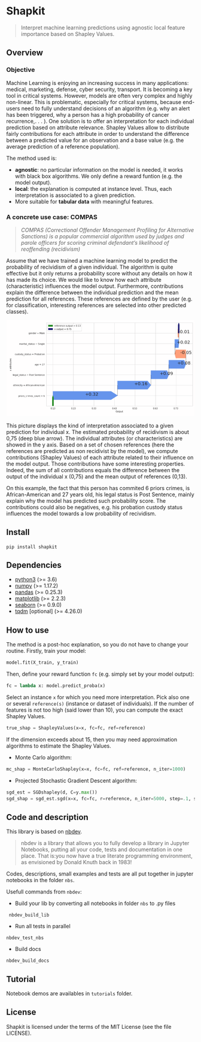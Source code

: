 # Shapkit
> Interpret machine learning predictions using agnostic local feature importance based on Shapley Values. 


## Overview

### Objective

Machine Learning is enjoying an increasing success in many applications: medical, marketing, defense, cyber security, transport. It is becoming a key tool in critical systems. However, models are often very complex and highly non-linear. This is problematic, especially for critical systems, because end-users need to fully understand decisions of an algorithm (e.g. why an alert has been triggered, why a person has a high probability of cancer recurrence,. . . ). One solution is to offer an interpretation for each individual prediction based on attribute relevance. Shapley Values allow to distribute fairly contributions for each attribute in order to understand the difference between a predicted value for an observation and a base value (e.g. the average prediction of a reference population).

The method used is:
* **agnostic**: no particular information on the model is needed, it works with black box algorithms. We only define a reward funtion (e.g. the model output).
* **local**: the explanation is computed at instance level. Thus, each interpretation is associated to a given prediction.
* More suitable for **tabular data** with meaningful features.

### A concrete use case: COMPAS

> *COMPAS (Correctional Offender Management Profiling for Alternative Sanctions) is a popular commercial algorithm used by judges and parole officers for scoring criminal defendant’s likelihood of reoffending (recidivism)*

Assume that we have trained a machine learning model to predict the probability of recividism of a given individual. The algorithm is quite effective but it only returns a probability score without any details on how it has made its choice.
We would like to know how each attribute (characteristic) influences the model output. Furthermore, contributions explain the difference between the individual prediction and the mean prediction for all references. These references are defined by the user (e.g. for classification, interesting references are selected into other predicted classes).

<img alt="Exporting from nbdev" width="700" caption="On this example, the fact that this person has commited 6 priors crime, is African-American and 27 years old, his legal status is Post Sentence, are mainly explained why the model has predicted such probability score. The contributions could also be negative, e.g. his probation custody status influences the model towards a low probability of recividism." src="nbs/images/shap_readme_illustration.png">

This picture displays the kind of interpretation associated to a given prediction for individual x. The estimated probability of recidivism is about 0,75 (deep blue arrow). The individual attributes (or characteristics) are showed in the y axis. Based on a set of chosen references (here the references are predicted as non recidivist by the model), we compute contributions (Shapley Values) of each attribute related to their influence on the model output. 
Those contributions have some interesting properties. Indeed, the sum of all contributions equals the difference between the output of the individual x (0,75) and the mean output of references (0,13).

On this example, the fact that this person has commited 6 priors crimes, is African-American and 27 years old, his legal status is Post Sentence, mainly explain why the model has predicted such probability score. The contributions could also be negatives, e.g. his probation custody status influences the model towards a low probability of recividism.

## Install

```
pip install shapkit
```

## Dependencies

* [python3](https://www.python.org/downloads/) (>= 3.6)
* [numpy](https://numpy.org/) (>= 1.17.2)
* [pandas](https://pandas.pydata.org/) (>= 0.25.3)
* [matplotlib](https://matplotlib.org/) (>= 2.2.3)
* [seaborn](https://seaborn.pydata.org/) (>= 0.9.0)
* [tqdm](https://github.com/tqdm/tqdm) [optional] (>= 4.26.0)

## How to use

The method is a post-hoc explanation, so you do not have to change your routine. Firstly, train your model:
```python
model.fit(X_train, y_train)
```

Then, define your reward function `fc` (e.g. simply set by your model output):
```python
fc = lambda x: model.predict_proba(x)
```

Select an instance `x` for which you need more interpretation. Pick also one or several `reference(s)` (instance or dataset of individuals). 
If the number of features is not too high (said lower than 10), you can compute the exact Shapley Values.
```python
true_shap = ShapleyValues(x=x, fc=fc, ref=reference)
```

If the dimension exceeds about 15, then you may need approximation algorithms to estimate the Shapley Values. 

* Monte Carlo algorithm:

```python
mc_shap = MonteCarloShapley(x=x, fc=fc, ref=reference, n_iter=1000)
```


* Projected Stochastic Gradient Descent algorithm:

```python
sgd_est = SGDshapley(d, C=y.max())
sgd_shap = sgd_est.sgd(x=x, fc=fc, r=reference, n_iter=5000, step=.1, step_type="sqrt")
```

## Code and description

This library is based on [nbdev](http://nbdev.fast.ai/).
> nbdev is a library that allows you to fully develop a library in Jupyter Notebooks, putting all your code, tests and documentation in one place. That is:you now have a true literate programming environment, as envisioned by Donald Knuth back in 1983!

Codes, descriptions, small examples and tests are all put together in jupyter notebooks in the folder `nbs`.

Usefull commands from `nbdev`:

* Build your lib by converting all notebooks in folder `nbs` to .py files
```
 nbdev_build_lib
```


* Run all tests in parallel
```
nbdev_test_nbs
```


* Build docs
```
nbdev_build_docs
```

## Tutorial

Notebook demos are availables in `tutorials` folder.

## License

Shapkit is licensed under the terms of the MIT License (see the file LICENSE).
